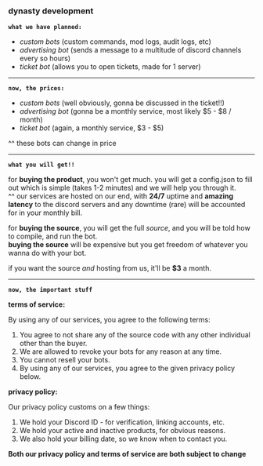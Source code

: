 ### dynasty development


**`what we have planned:`**

* *custom bots* (custom commands, mod logs, audit logs, etc)
* *advertising bot* (sends a message to a multitude of discord channels every so hours)
* *ticket bot* (allows you to open tickets, made for 1 server)

---

**`now, the prices:`**

* *custom bots* (well obviously, gonna be discussed in the ticket!!)
* *advertising bot* (gonna be a monthly service, most likely $5 - $8 / month)
* *ticket bot* (again, a monthly service, $3 - $5)

^^ these bots can change in price

---

**`what you will get!!`**

for **buying the product**, you won't get much. you will get a config.json to fill out which is simple (takes 1-2 minutes) and we will help you through it.  
^^ our services are hosted on our end, with **24/7** uptime and **amazing latency** to the discord servers and any downtime (rare) will be accounted for in your monthly bill.

for **buying the source**, you will get the full *source*, and you will be told how to compile, and run the bot.  
**buying the source** will be expensive but you get freedom of whatever you wanna do with your bot.

if you want the source *and* hosting from us, it'll be **$3** a month.

---

**`now, the important stuff`**

__**terms of service:**__

By using any of our services, you agree to the following terms:

1. You agree to not share any of the source code with any other individual other than the buyer.
2. We are allowed to revoke your bots for any reason at any time.
3. You cannot resell your bots.
4. By using any of our services, you agree to the given privacy policy below.

__**privacy policy:**__

Our privacy policy customs on a few things:
1. We hold your Discord ID - for verification, linking accounts, etc.
2. We hold your active and inactive products, for obvious reasons.
3. We also hold your billing date, so we know when to contact you.

**Both our privacy policy and terms of service are both subject to change**

